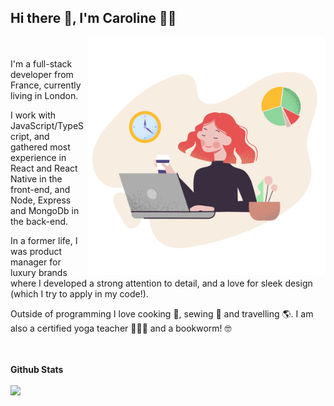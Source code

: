 ## Hi there 👋, I'm Caroline :woman_technologist:
<img align="right" alt="illustration of web developer with laptop" src="./pale-woman-works-with-computer.png" width="380" height="380" />
<br />
<br />

<div align="left" >
I'm a full-stack developer from France, currently living in London. 

I work with JavaScript/TypeScript, and gathered most experience in React and React Native in the front-end, and Node, Express and MongoDb in the back-end.

In a former life, I was product manager for luxury brands where I developed a strong  attention to detail, and a love for sleek design (which I try to apply in my code!).

Outside of programming I love cooking 🌱, sewing 🧵  and travelling 🌎. I am also a certified yoga teacher 🧘🏽‍♀️  and a bookworm! 🤓 

</div>

<br />
<br />
<b>Github Stats</b>
<br />
<br />
<div align="left">
<img height="180em" src="https://github-readme-stats.vercel.app/api?username=Carolinevp&theme=solarized-light&show_icons=true&hide_border=true&&count_private=true&include_all_commits=true" />

</div>


